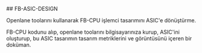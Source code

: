 ## FB-ASIC-DESIGN

Openlane toolarını kullanarak FB-CPU işlemci tasarımını ASIC'e dönüştürme.

FB-CPU kodunu alıp, openlane toolarını bilgisayarınıza kurup, ASIC'ini oluşturup, bu ASIC tasarımın tasarım metriklerini ve görüntüsünü içeren bir doküman.
